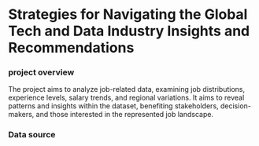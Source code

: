 # Strategies for Navigating the Global Tech and Data Industry Insights and Recommendations

### project overview
The project aims to analyze job-related data, examining job distributions, experience levels, salary trends, and regional variations. It aims to reveal patterns and insights within the dataset, benefiting stakeholders, decision-makers, and those interested in the represented job landscape.

### Data source
